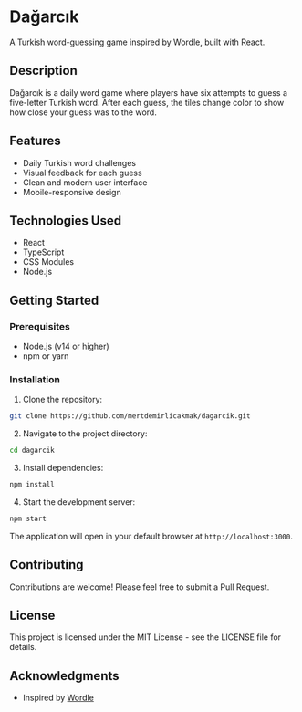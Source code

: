 # Dağarcık

A Turkish word-guessing game inspired by Wordle, built with React.

## Description

Dağarcık is a daily word game where players have six attempts to guess a five-letter Turkish word. After each guess, the tiles change color to show how close your guess was to the word.

## Features

- Daily Turkish word challenges
- Visual feedback for each guess
- Clean and modern user interface
- Mobile-responsive design

## Technologies Used

- React
- TypeScript
- CSS Modules
- Node.js

## Getting Started

### Prerequisites

- Node.js (v14 or higher)
- npm or yarn

### Installation

1. Clone the repository:
```bash
git clone https://github.com/mertdemirlicakmak/dagarcik.git
```

2. Navigate to the project directory:
```bash
cd dagarcik
```

3. Install dependencies:
```bash
npm install
```

4. Start the development server:
```bash
npm start
```

The application will open in your default browser at `http://localhost:3000`.

## Contributing

Contributions are welcome! Please feel free to submit a Pull Request.

## License

This project is licensed under the MIT License - see the LICENSE file for details.

## Acknowledgments

- Inspired by [Wordle](https://www.nytimes.com/games/wordle/index.html)
